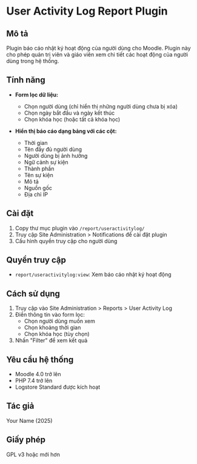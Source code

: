 # User Activity Log Report Plugin

## Mô tả
Plugin báo cáo nhật ký hoạt động của người dùng cho Moodle. Plugin này cho phép quản trị viên và giáo viên xem chi tiết các hoạt động của người dùng trong hệ thống.

## Tính năng
- **Form lọc dữ liệu:**
  - Chọn người dùng (chỉ hiển thị những người dùng chưa bị xóa)
  - Chọn ngày bắt đầu và ngày kết thúc
  - Chọn khóa học (hoặc tất cả khóa học)
  
- **Hiển thị báo cáo dạng bảng với các cột:**
  - Thời gian
  - Tên đầy đủ người dùng
  - Người dùng bị ảnh hưởng
  - Ngữ cảnh sự kiện
  - Thành phần
  - Tên sự kiện
  - Mô tả
  - Nguồn gốc
  - Địa chỉ IP

## Cài đặt
1. Copy thư mục plugin vào `/report/useractivitylog/`
2. Truy cập Site Administration > Notifications để cài đặt plugin
3. Cấu hình quyền truy cập cho người dùng

## Quyền truy cập
- `report/useractivitylog:view`: Xem báo cáo nhật ký hoạt động

## Cách sử dụng
1. Truy cập vào Site Administration > Reports > User Activity Log
2. Điền thông tin vào form lọc:
   - Chọn người dùng muốn xem
   - Chọn khoảng thời gian
   - Chọn khóa học (tùy chọn)
3. Nhấn "Filter" để xem kết quả

## Yêu cầu hệ thống
- Moodle 4.0 trở lên
- PHP 7.4 trở lên
- Logstore Standard được kích hoạt

## Tác giả
Your Name (2025)

## Giấy phép
GPL v3 hoặc mới hơn